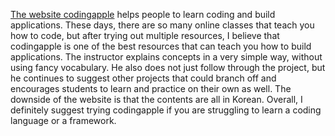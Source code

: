 [The website codingapple](https://codingapple.com/) helps people to learn coding and build applications. These days, there are so many online classes that teach you how to code, but after trying out multiple resources, I believe that codingapple is one of the best resources that can teach you how to build applications. The instructor explains concepts in a very simple way, without using fancy vocabulary. He also does not just follow through the project, but he continues to suggest other projects that could branch off and encourages students to learn and practice on their own as well. The downside of the website is that the contents are all in Korean. Overall, I definitely suggest trying codingapple if you are struggling to learn a coding language or a framework.
